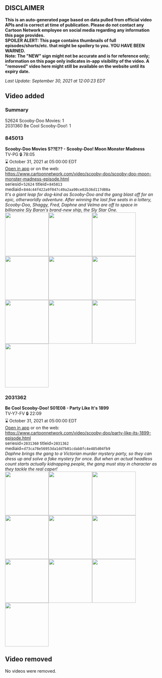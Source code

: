## DISCLAIMER
**This is an auto-generated page based on data pulled from official video APIs and is correct at time of publication. Please do not contact any Cartoon Network employee on social media regarding any information this page provides.**  
**SPOILER ALERT: This page contains thumbnails of full episodes/shorts/etc. that might be spoilery to you. YOU HAVE BEEN WARNED.**  
**Note: The "NEW" sign might not be accurate and is for reference only; information on this page only indicates in-app visibility of the video. A "removed" video here might still be available on the website until its expiry date.**  

_Last Update: September 30, 2021 at 12:00:23 EDT_
## Video added
### Summary
52624 Scooby-Doo Movies: 1  
2031360 Be Cool Scooby-Doo!: 1  
### 845013
**Scooby-Doo Movies S??E?? - Scooby-Doo! Moon Monster Madness**  
TV-PG 🔒 78:05  
⌛ October 31, 2021 at 05:00:00 EDT  
[Open in app](https://cnvideo.sercomkc.org/redirector.html?type=cnapp&seriesid=10000000000602100&titleid=845013&mediaid=844c44f422a9f047c49a2aa90ce02b36d117d08a) or on the web: https://www.cartoonnetwork.com/video/scooby-doo/scooby-doo-moon-monster-madness-episode.html  
seriesid=`52624` titleid=`845013` mediaid=`844c44f422a9f047c49a2aa90ce02b36d117d08a`  
_It's a giant leap for dog-kind as Scooby-Doo and the gang blast off for an epic, otherworldly adventure. After winning the last five seats in a lottery, Scooby-Doo, Shaggy, Fred, Daphne and Velma are off to space in billionaire Sly Baron's brand-new ship, the Sly Star One._  
<a href="https://s3.amazonaws.com/cartoonorchestrator/845013_001_1280x720.jpg"><img src="https://s3.amazonaws.com/cartoonorchestrator/845013_001_640x360.jpg" height="144px" /></a><a href="https://s3.amazonaws.com/cartoonorchestrator/845013_002_1280x720.jpg"><img src="https://s3.amazonaws.com/cartoonorchestrator/845013_002_640x360.jpg" height="144px" /></a><a href="https://s3.amazonaws.com/cartoonorchestrator/845013_003_1280x720.jpg"><img src="https://s3.amazonaws.com/cartoonorchestrator/845013_003_640x360.jpg" height="144px" /></a><a href="https://s3.amazonaws.com/cartoonorchestrator/845013_004_1280x720.jpg"><img src="https://s3.amazonaws.com/cartoonorchestrator/845013_004_640x360.jpg" height="144px" /></a><a href="https://s3.amazonaws.com/cartoonorchestrator/845013_005_1280x720.jpg"><img src="https://s3.amazonaws.com/cartoonorchestrator/845013_005_640x360.jpg" height="144px" /></a><a href="https://s3.amazonaws.com/cartoonorchestrator/845013_006_1280x720.jpg"><img src="https://s3.amazonaws.com/cartoonorchestrator/845013_006_640x360.jpg" height="144px" /></a><a href="https://s3.amazonaws.com/cartoonorchestrator/845013_007_1280x720.jpg"><img src="https://s3.amazonaws.com/cartoonorchestrator/845013_007_640x360.jpg" height="144px" /></a><a href="https://s3.amazonaws.com/cartoonorchestrator/845013_008_1280x720.jpg"><img src="https://s3.amazonaws.com/cartoonorchestrator/845013_008_640x360.jpg" height="144px" /></a><a href="https://s3.amazonaws.com/cartoonorchestrator/845013_009_1280x720.jpg"><img src="https://s3.amazonaws.com/cartoonorchestrator/845013_009_640x360.jpg" height="144px" /></a><a href="https://s3.amazonaws.com/cartoonorchestrator/845013_010_1280x720.jpg"><img src="https://s3.amazonaws.com/cartoonorchestrator/845013_010_640x360.jpg" height="144px" /></a>
### 2031362
**Be Cool Scooby-Doo! S01E08 - Party Like It's 1899**  
TV-Y7-FV 🔒 22:09  
⌛ October 31, 2021 at 05:00:00 EDT  
[Open in app](https://cnvideo.sercomkc.org/redirector.html?type=cnapp&seriesid=10000000000342&titleid=2031362&mediaid=d73ca78e56953da1dd7b01cdab8fc4e485d04fb9) or on the web: https://www.cartoonnetwork.com/video/scooby-doo/party-like-its-1899-episode.html  
seriesid=`2031360` titleid=`2031362` mediaid=`d73ca78e56953da1dd7b01cdab8fc4e485d04fb9`  
_Daphne brings the gang to a Victorian murder mystery party, so they can dress up and solve a fake mystery for once. But when an actual headless count starts actually kidnapping people, the gang must stay in character as they tackle the real caper!_  
<a href="https://s3.amazonaws.com/cartoonorchestrator/2031362_001_1280x720.jpg"><img src="https://s3.amazonaws.com/cartoonorchestrator/2031362_001_640x360.jpg" height="144px" /></a><a href="https://s3.amazonaws.com/cartoonorchestrator/2031362_002_1280x720.jpg"><img src="https://s3.amazonaws.com/cartoonorchestrator/2031362_002_640x360.jpg" height="144px" /></a><a href="https://s3.amazonaws.com/cartoonorchestrator/2031362_003_1280x720.jpg"><img src="https://s3.amazonaws.com/cartoonorchestrator/2031362_003_640x360.jpg" height="144px" /></a><a href="https://s3.amazonaws.com/cartoonorchestrator/2031362_004_1280x720.jpg"><img src="https://s3.amazonaws.com/cartoonorchestrator/2031362_004_640x360.jpg" height="144px" /></a><a href="https://s3.amazonaws.com/cartoonorchestrator/2031362_005_1280x720.jpg"><img src="https://s3.amazonaws.com/cartoonorchestrator/2031362_005_640x360.jpg" height="144px" /></a><a href="https://s3.amazonaws.com/cartoonorchestrator/2031362_006_1280x720.jpg"><img src="https://s3.amazonaws.com/cartoonorchestrator/2031362_006_640x360.jpg" height="144px" /></a><a href="https://s3.amazonaws.com/cartoonorchestrator/2031362_007_1280x720.jpg"><img src="https://s3.amazonaws.com/cartoonorchestrator/2031362_007_640x360.jpg" height="144px" /></a><a href="https://s3.amazonaws.com/cartoonorchestrator/2031362_008_1280x720.jpg"><img src="https://s3.amazonaws.com/cartoonorchestrator/2031362_008_640x360.jpg" height="144px" /></a><a href="https://s3.amazonaws.com/cartoonorchestrator/2031362_009_1280x720.jpg"><img src="https://s3.amazonaws.com/cartoonorchestrator/2031362_009_640x360.jpg" height="144px" /></a><a href="https://s3.amazonaws.com/cartoonorchestrator/2031362_010_1280x720.jpg"><img src="https://s3.amazonaws.com/cartoonorchestrator/2031362_010_640x360.jpg" height="144px" /></a>
## Video removed
No videos were removed.  
